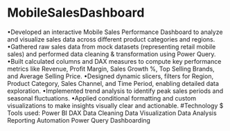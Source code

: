 # MobileSalesDashboard
•Developed an interactive Mobile Sales Performance Dashboard to analyze and visualize sales data 
 across different product categories and regions.
•Gathered raw sales data from mock datasets (representing retail mobile sales) and performed data 
 cleaning & transformation using Power Query.
•Built calculated columns and DAX measures to compute key performance metrics like Revenue, 
 Profit Margin, Sales Growth %, Top Selling Brands, and Average Selling Price.
•Designed dynamic slicers, filters for Region, Product Category, Sales Channel, and Time Period, 
 enabling detailed data exploration.
•Implemented trend analysis to identify peak sales periods and seasonal fluctuations.
•Applied conditional formatting and custom visualizations to make insights visually clear and actionable.
#Technology $ Tools used:
Power BI
DAX
Data Cleaning
Data Visualization
Data Analysis
Reporting Automation
Power Query
Dashboarding
